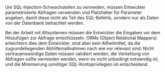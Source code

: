 Um SQL-Injection-Schwachstellen zu vermeiden, müssen Entwickler parametrisierte Abfragen verwenden und Platzhalter für Parameter angeben, damit diese nicht als Teil des SQL-Befehls, sondern nur als Daten von der Datenbank betrachtet werden.

Bei der Arbeit mit Altsystemen müssen die Entwickler die Eingaben vor dem Hinzufügen zur Abfrage entschlüsseln. ORMs (Object Relational Mappers) erleichtern dies dem Entwickler, sind aber kein Allheilmittel, da die zugrundeliegenden Abhilfemaßnahmen nach wie vor relevant sind: Nicht vertrauenswürdige Daten müssen validiert werden, die Verkettung von Abfragen sollte vermieden werden, wenn es nicht unbedingt notwendig ist, und die Minimierung unnötiger SQL-Kontoprivilegien ist entscheidend.